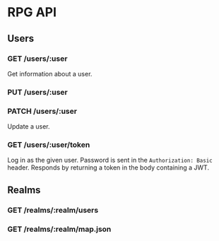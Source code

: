 # RPG API

## Users

### GET /users/:user

Get information about a user.

### PUT /users/:user
### PATCH /users/:user

Update a user.

### GET /users/:user/token

Log in as the given user.  Password is sent in the `Authorization:
Basic` header.  Responds by returning a token in the body containing a
JWT.

## Realms

### GET /realms/:realm/users

### GET /realms/:realm/map.json

